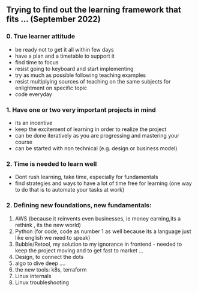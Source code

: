 ## Trying to find out the learning framework that fits ... (September 2022)  

### 0. True learner attitude  
* be ready not to get it all within few days  
* have a plan and a timetable to support it  
* find time to focus  
* resist going to keyboard and start implementing  
* try as much as possible following teaching examples  
* resist multiplying sources of teaching on the same subjects for enlightment on specific topic  
* code everyday  

### 1. Have one or two very important projects in mind  
* its an incentive  
* keep the excitement of learning in order to realize the project  
* can be done iteratively as you are progressing and mastering your course  
* can be started with non technical (e.g. design or business model)  

### 2. Time is needed to learn well
* Dont rush learning, take time, especially for fundamentals  
* find strategies and ways to have a lot of time free for learning (one way to do that is to automate your tasks at work)  

### 2. Defining new foundations, new fundamentals:  
1. AWS (because it reinvents even businesses, ie money earning,its a rethink , its the new world)  
1. Python (for code, code as number 1 as well because its a language just like english we need to speak)
2. Bubble/Retool, my solution to my ignorance in frontend - needed to keep the project moving and to get fast to market ...
3. Design, to connect the dots
4. algo to dive deep ....
5. the new tools: k8s, terraform
6. Linux internals 
6. Linux troubleshooting 
